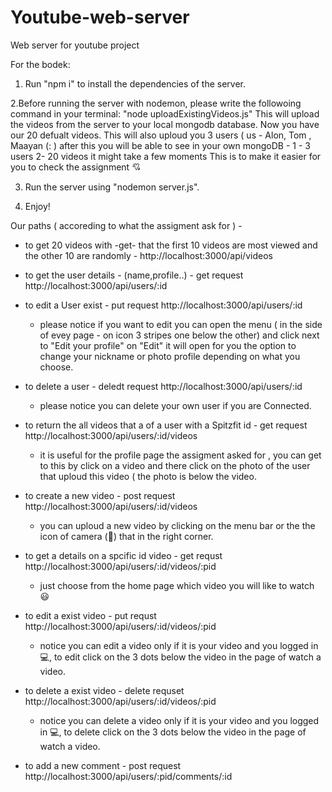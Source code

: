 # Youtube-web-server
Web server for youtube project

For the bodek:
1. Run "npm i" to install the dependencies of the server.

 2.Before running the server with nodemon, please write the followoing command in your terminal:
 "node uploadExistingVideos.js"
 This will upload the videos from the server to your local mongodb database.
 Now you have our 20 defualt videos.
 This will also uploud you 3 users ( us - Alon, Tom , Maayan (: )
 after this you will be able to see in your own mongoDB -
1 - 3 users
2-  20 videos
   it might take a few moments 
This is to make it easier for you to check the assignment 💘

3. Run the server using "nodemon server.js".
   
4. Enjoy!

Our paths ( accoreding to what the assigment ask for ) - 
* to get 20 videos with -get- that the first 10 videos are most viewed and the other 10 are randomly -
  http://localhost:3000/api/videos 

* to get the user details - (name,profile..) - get request
  http://localhost:3000/api/users/:id
  
* to edit a User exist - put request
  http://localhost:3000/api/users/:id

  - please notice if you want to edit you can open the menu ( in the side of evey page - on icon 3 stripes one below the other) and click next to "Edit your profile" on 
    "Edit" it will open for you the option to change your nickname or photo profile depending on what you choose.
    
 * to delete a user - deledt request
   http://localhost:3000/api/users/:id

   - please notice you can delete your own user if you are Connected.

 * to return the all videos that a of a user with a Spitzfit id - get request
   http://localhost:3000/api/users/:id/videos

   - it is useful for the profile page the assigment asked for , you can get to this by click on a video and there click on the photo of the user that uploud this video ( 
     the photo is below the video.
     
  * to create a new video - post request
    http://localhost:3000/api/users/:id/videos

    - you can uploud a new video by clicking on the menu bar or the the icon of camera (🎥) that in the right corner.

  * to get a details on a spcific id video - get requst
    http://localhost:3000/api/users/:id/videos/:pid

    - just choose from the home page which video you will like to watch 😃

  * to edit a exist video - put requst
    http://localhost:3000/api/users/:id/videos/:pid

    - notice you can edit a video only if it is your video and you logged in 💻,
      to edit click on the 3 dots below the video in the page of watch a video.

   * to delete a exist video - delete requset
     http://localhost:3000/api/users/:id/videos/:pid

      - notice you can delete a video only if it is your video and you logged in 💻,
      to delete click on the 3 dots below the video in the page of watch a video.

   * to add a new comment - post request
     http://localhost:3000/api/users/:pid/comments/:id

  

